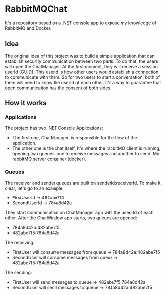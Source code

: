 # RabbitMQChat
It's a repository based on a .NET console app to expose my knowledge of RabbitMQ and Docker.

## Idea
The original idea of this project was to build a simple application that can establish security communication between two parts.
To do that, the users will open the ChatManager. At the first moment, they will receive a session userId (GUID). This userId is how other users would establish a connection to communicate with them.
So for two users to start a conversation, both of them will need to know the userId of each other. It's a way to guarantee that open communication has the consent of both sides.

## How it works
### Applications
The project has two .NET Console Applications: 
  - The first one, ChatManager, is responsible for the flow of the application.
  - The other one is the chat itself. It's where the rabbitMQ client is running, opening two queues, one to receive messages and another to send. My rabbitMQ server container (docker).

### Queues
   The receiver and sender queues are built on senderId:receiverId. To make it clear, let's go to an example.

   - FirstUserId -> 482abe7f5
   - SecondUserId -> 784a8d42a

They start communication on ChatManager app with the used Id of each other. After the ChatWindow app starts, two queues are opened:

- 784a8d42a:482abe7f5
- 482abe7f5:784a8d42a

The receiving:
  - FirstUser will consume messages from queue -> 784a8d42a:482abe7f5
  - SecondUser will consume messages from queue -> 482abe7f5:784a8d42a

The sending:
  - FirstUser will send messages to queue -> 482abe7f5:784a8d42a
  - SecondUser will send messages to queue -> 784a8d42a:482abe7f5
